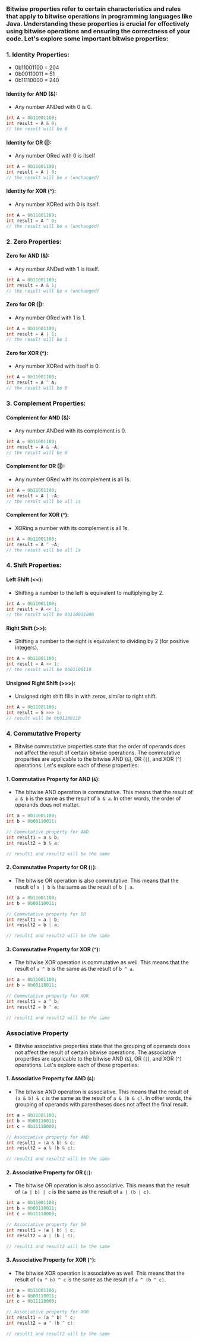 ### Bitwise properties refer to certain characteristics and rules that apply to bitwise operations in programming languages like Java. Understanding these properties is crucial for effectively using bitwise operations and ensuring the correctness of your code. Let's explore some important bitwise properties:
### 1. Identity Properties:
* 0b11001100 = 204
* 0b00110011 = 51
* 0b11110000 = 240
#### Identity for AND (&):
* Any number ANDed with 0 is 0.
```java
int A = 0b11001100;
int result = A & 0;
// the result will be 0
```
#### Identity for OR (|):
* Any number ORed with 0 is itself
```java
int A = 0b11001100;
int result = A | 0;
// the result will be x (unchanged)
```
#### Identity for XOR (^):
* Any number XORed with 0 is itself.
```java
int A = 0b11001100;
int result = A ^ 0;
// the result will be x (unchanged)
```

### 2. Zero Properties:
#### Zero for AND (&):
* Any number ANDed with 1 is itself.
```java
int A = 0b11001100;
int result = A & 1;
// the result will be x (unchanged)
```
#### Zero for OR (|):
* Any number ORed with 1 is 1.
```java
int A = 0b11001100;
int result = A | 1;
// the result will be 1
```
#### Zero for XOR (^):
* Any number XORed with itself is 0.
```java
int A = 0b11001100;
int result = A ^ A;
// the result will be 0
```

### 3. Complement Properties:
#### Complement for AND (&):
* Any number ANDed with its complement is 0.
```java
int A = 0b11001100;
int result = A & ~A;
// the result will be 0
```
#### Complement for OR (|):
* Any number ORed with its complement is all 1s.
```java
int A = 0b11001100;
int result = A | ~A;
// the result will be all 1s
```
#### Complement for XOR (^):
* XORing a number with its complement is all 1s.
```java
int A = 0b11001100;
int result = A ^ ~A;
// the result will be all 1s
```
### 4. Shift Properties:
#### Left Shift (<<):
* Shifting a number to the left is equivalent to multiplying by 2.
```java
int A = 0b11001100;
int result = A << 1;
// the result will be 0b110011000
```
#### Right Shift (>>):
* Shifting a number to the right is equivalent to dividing by 2 (for positive integers).
```java
int A = 0b11001100;
int result = A >> 1;
// the result will be 0b01100110
```
#### Unsigned Right Shift (>>>):
* Unsigned right shift fills in with zeros, similar to right shift.
```java
int A = 0b11001100;
int result = S >>> 1;
// result will be 0b01100110
```

### 4. Commutative Property
* Bitwise commutative properties state that the order of operands does not affect the result of certain bitwise operations. The commutative properties are applicable to the bitwise AND (`&`), OR (`|`), and XOR (`^`) operations. Let's explore each of these properties:
#### 1. Commutative Property for AND (`&`):
* The bitwise AND operation is commutative. This means that the result of `a & b` is the same as the result of `b & a`. In other words, the order of operands does not matter.
```java
int a = 0b11001100;
int b = 0b00110011;

// Commutative property for AND
int result1 = a & b;
int result2 = b & a;

// result1 and result2 will be the same
```
#### 2. Commutative Property for OR (`|`):
* The bitwise OR operation is also commutative. This means that the result of `a | b` is the same as the result of `b | a`.
```java
int a = 0b11001100;
int b = 0b00110011;

// Commutative property for OR
int result1 = a | b;
int result2 = b | a;

// result1 and result2 will be the same
```
#### 3. Commutative Property for XOR (`^`):
* The bitwise XOR operation is commutative as well. This means that the result of `a ^ b` is the same as the result of `b ^ a`.
```java
int a = 0b11001100;
int b = 0b00110011;

// Commutative property for XOR
int result1 = a ^ b;
int result2 = b ^ a;

// result1 and result2 will be the same
```

### Associative Property
* Bitwise associative properties state that the grouping of operands does not affect the result of certain bitwise operations. The associative properties are applicable to the bitwise AND (`&`), OR (`|`), and XOR (`^`) operations. Let's explore each of these properties:
#### 1. Associative Property for AND (`&`):
* The bitwise AND operation is associative. This means that the result of `(a & b) & c` is the same as the result of `a & (b & c)`. In other words, the grouping of operands with parentheses does not affect the final result.
```java
int a = 0b11001100;
int b = 0b00110011;
int c = 0b11110000;

// Associative property for AND
int result1 = (a & b) & c;
int result2 = a & (b & c);

// result1 and result2 will be the same
```
#### 2. Associative Property for OR (`|`):
* The bitwise OR operation is also associative. This means that the result of `(a | b) | c` is the same as the result of `a | (b | c)`.
```java
int a = 0b11001100;
int b = 0b00110011;
int c = 0b11110000;

// Associative property for OR
int result1 = (a | b) | c;
int result2 = a | (b | c);

// result1 and result2 will be the same
```
#### 3. Associative Property for XOR (`^`):
* The bitwise XOR operation is associative as well. This means that the result of `(a ^ b) ^ c` is the same as the result of `a ^ (b ^ c)`.
```java
int a = 0b11001100;
int b = 0b00110011;
int c = 0b11110000;

// Associative property for XOR
int result1 = (a ^ b) ^ c;
int result2 = a ^ (b ^ c);

// result1 and result2 will be the same
```
